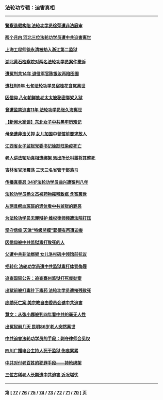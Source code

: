 ### 法轮功专辑：迫害真相
---
#### [警察造假构陷 法轮功学员徐萍遭非法庭审](../../pages/nf4379/n13946469.md?03120430) 
#### [两个月内 河北三位法轮功学员遭中共迫害离世](../../pages/nf4379/n13945856.md?03120430) 
#### [上海工程师徐永清被劫入浙江第二监狱](../../pages/nf4379/n13945041.md?03120430) 
#### [湖北黄石检察院对两名法轮功学员案件撤诉](../../pages/nf4379/n13944382.md?03120430) 
#### [遭冤判共14年 退役军官陈银汝再陷囹圄](../../pages/nf4379/n13943569.md?03120430) 
#### [遭枉判9年 七旬法轮功学员宿桂花含冤离世](../../pages/nf4379/n13943708.md?03120430) 
#### [因信仰 八旬朝鲜族老太太被秘密绑架入狱](../../pages/nf4379/n13942333.md?03120430) 
#### [曾遭监禁迫害11年 法轮功学员张久海离世](../../pages/nf4379/n13941569.md?03120430) 
#### [【新闻大家谈】东北女子中共黑牢历难记](../../pages/nf4379/n13942450.md?03120430) 
#### [母亲遭非法关押 女儿加国中领馆前要求放人](../../pages/nf4379/n13941094.md?03120430) 
#### [江西省女子监狱党委书记徐跃旺染疫死亡](../../pages/nf4379/n13940039.md?03120430) 
#### [老人讲法轮功真相遭绑架 派出所长叫嚣将其整死](../../pages/nf4379/n13939553.md?03120430) 
#### [吉林省官场震荡 三天三名省管干部落马](../../pages/nf4379/n13939851.md?03120430) 
#### [传播真善忍 34岁法轮功学员曲兴遭冤判八年](../../pages/nf4379/n13939536.md?03120430) 
#### [法轮功学员杨文杰被药物摧残致疯 含冤离世](../../pages/nf4379/n13938659.md?03120430) 
#### [从两具瘀血斑斑的遗体看中共监狱的罪恶](../../pages/nf4379/n13936388.md?03120430) 
#### [为法轮功学员无罪辩护 维权律师频遭法院打压](../../pages/nf4379/n13937296.md?03120430) 
#### [坚守信仰 天津“特级劳模”郭德有再遭迫害](../../pages/nf4379/n13934725.md?03120430) 
#### [因信仰被中共监狱毒打致死的人](../../pages/nf4379/n13934141.md?03120430) 
#### [父遭中共非法绑架 女儿洛杉矶中领馆前抗议](../../pages/nf4379/n13933807.md?03120430) 
#### [拒转化 法轮功学员遭中共监狱毒打体罚侮辱](../../pages/nf4379/n13928989.md?03120430) 
#### [追查国际公告：追查嘉州监狱打死庞勋案](../../pages/nf4379/n13933461.md?03120430) 
#### [出狱前被打毒针下毒药 法轮功学员遭摧残致死](../../pages/nf4379/n13931976.md?03120430) 
#### [庞勋死亡案 美宗教自由委员会谴中共迫害](../../pages/nf4379/n13932260.md?03120430) 
#### [慧文：从张小娜被判四年看中共的毫无人性](../../pages/nf4379/n13931796.md?03120430) 
#### [出冤狱前几天 昆明86岁老人突然离世](../../pages/nf4379/n13931228.md?03120430) 
#### [中共迫害法轮功学员的手段：剥夺律师会见权](../../pages/nf4379/n13929748.md?03120430) 
#### [四川广播电台主持人死于监狱 伤痕累累](../../pages/nf4379/n13929027.md?03120430) 
#### [中共对付老百姓的犯罪手段——持枪绑架](../../pages/nf4379/n13926448.md?03120430) 
#### [三位古稀老人长期遭中共迫害 近况堪忧](../../pages/nf4379/n13924554.md?03120430) 

---
#### 第 [ [77](./77.md?03120430) / [76](./76.md?03120430) / [75](./75.md?03120430) / [74](./74.md?03120430) / [73](./73.md?03120430) / [72](./72.md?03120430) / [71](./71.md?03120430) / [70](./70.md?03120430) ] 页
